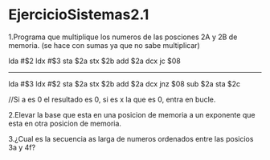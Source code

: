 ﻿# EjercicioSistemas2.1
1.Programa que multiplique los numeros de las posciones 2A y 2B de memoria.
(se hace con sumas ya que no sabe multiplicar)

lda #$2
ldx #$3
sta $2a
stx $2b
add $2a
dcx
jc $08

----

lda #$3
ldx #$2
sta $2a
stx $2b
add $2a
dcx
jnz $08
sub $2a
sta $2c

//Si a es 0 el resultado es 0, si es x la que es 0, entra en bucle.

2.Elevar la base que esta en una posicion de memoria a un exponente que esta en otra posicion de memoria.

3.¿Cual es la secuencia as larga de numeros ordenados entre las posicios 3a y 4f?
